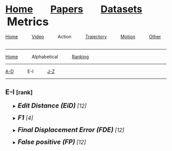 <a name=top></a>
<a name=top></a>
---
<a href=../../../README.md#top><l style="font-size:30px">Home</l></a>&nbsp; &nbsp; &nbsp; &nbsp; &nbsp; &nbsp;<a href=../../../papers/papers.md#top><l style="font-size:30px">Papers</l></a>&nbsp; &nbsp; &nbsp; &nbsp; &nbsp; &nbsp;<a href=../../../datasets/datasets.md#top><l style="font-size:30px">Datasets</l></a>&nbsp; &nbsp; &nbsp; &nbsp; &nbsp; &nbsp;<l style="font-size:35px">Metrics</l>&nbsp; &nbsp; &nbsp; &nbsp; &nbsp; &nbsp;
---
[Home](../../metrics.md#top)&nbsp; &nbsp; &nbsp; &nbsp; &nbsp; &nbsp;[Video](../../video/video_metrics.md#top)&nbsp; &nbsp; &nbsp; &nbsp; &nbsp; &nbsp;Action&nbsp; &nbsp; &nbsp; &nbsp; &nbsp; &nbsp;[Trajectory](../../trajectory/trajectory_metrics.md#top)&nbsp; &nbsp; &nbsp; &nbsp; &nbsp; &nbsp;[Motion](../../motion/motion_metrics.md#top)&nbsp; &nbsp; &nbsp; &nbsp; &nbsp; &nbsp;[Other](../../other/other_metrics.md#top)&nbsp; &nbsp; &nbsp; &nbsp; &nbsp; &nbsp;
___
[Home](../action_metrics.md#top)&nbsp; &nbsp; &nbsp; &nbsp; &nbsp; &nbsp;Alphabetical&nbsp; &nbsp; &nbsp; &nbsp; &nbsp; &nbsp;[Ranking](../action_ranking/action_ranking_metrics.md#top)&nbsp; &nbsp; &nbsp; &nbsp; &nbsp; &nbsp;
___
[A-D](action_a-d_metrics.md#top)&nbsp; &nbsp; &nbsp; &nbsp; &nbsp; &nbsp;E-I&nbsp; &nbsp; &nbsp; &nbsp; &nbsp; &nbsp;[J-Z](action_j-z_metrics.md#top)&nbsp; &nbsp; &nbsp; &nbsp; &nbsp; &nbsp;
___
<h2>E-I <small>[rank]</small></h2> 
<ul><a name=eid></a>
<details close>
<summary><em><l style="font-size:20px"><strong>Edit Distance (EiD)</strong><small> [12]</small></l>
</em></summary>
<ul>
<details close>
<summary><strong><em>Mascaro et al., "Intention-Conditioned Long-Term Human Egocentric Action Anticipation", WACV, 2023.</em></strong> <a href=https://openaccess.thecvf.com/content/WACV2023/papers/Mascaro_Intention-Conditioned_Long-Term_Human_Egocentric_Action_Anticipation_WACV_2023_paper.pdf>paper</a></summary>
<ul>
<em>Datasets</em>
<ul>
<li><a href="../../../datasets/alphabetical/e-i_alphabetical_datasets.md#human3.6m">Human3.6M</a></li>
<li><a href="../../../datasets/alphabetical/e-i_alphabetical_datasets.md#ego4d">Ego4D</a></li>
</ul>
<em>Metrics</em>
<ul>
<li><a href="../../../metrics/action/action_alphabetical/action_e-i_metrics.md#eid">EiD</a></li>
</ul>
<details close>
<summary><em>Bibtex</em></summary>
<pre>
@InProceedings{Mascaro_2023_WACV,
    author = "Mascaro, Esteve Valls and Ahn, Hyemin and Lee, Dongheui",
    title = "Intention-Conditioned Long-Term Human Egocentric Action Anticipation",
    booktitle = "WACV",
    year = "2023"
}
</pre>
</details>

</ul>
</details>
</ul>
</details>

</ul><ul><a name=f1></a>
<details close>
<summary><em><l style="font-size:20px"><strong>F1</strong><small> [4]</small></l>
</em></summary>
<ul>
<details close>
<summary><strong><em>Kochakarn et al., "Explainable Action Prediction through Self-Supervision on Scene Graphs", ICRA, 2023.</em></strong> <a href=https://ieeexplore.ieee.org/document/10161132>paper</a> <a href=https://arxiv.org/pdf/2302.03477.pdf>arxiv</a></summary>
<ul>
<em>Datasets</em>
<ul>
<li><a href="../../../datasets/alphabetical/j-z_alphabetical_datasets.md#road">ROAD</a></li>
</ul>
<em>Metrics</em>
<ul>
<li><a href="../../../metrics/action/action_alphabetical/action_e-i_metrics.md#f1">F1</a></li>
</ul>
<details close>
<summary><em>Bibtex</em></summary>
<pre>
@InProceedings{Kochakarn_2023_ICRA,
    author = "Kochakarn, Pawit and De Martini, Daniele and Omeiza, Daniel and Kunze, Lars",
    title = "Explainable Action Prediction through Self-Supervision on Scene Graphs",
    booktitle = "ICRA",
    year = "2023"
}
</pre>
</details>

</ul>
</details>
<details close>
<summary><strong><em>Rasouli et al., "PedFormer: Pedestrian Behavior Prediction via Cross-Modal Attention Modulation and Gated Multitask Learning", ICRA, 2023.</em></strong> <a href=https://ieeexplore.ieee.org/document/10161318>paper</a> <a href=https://arxiv.org/pdf/2210.07886.pdf>arxiv</a></summary>
<ul>
<em>Datasets</em>
<ul>
<li><a href="../../../datasets/alphabetical/j-z_alphabetical_datasets.md#jaad">JAAD</a></li>
<li><a href="../../../datasets/alphabetical/j-z_alphabetical_datasets.md#pie">PIE</a></li>
</ul>
<em>Metrics</em>
<ul>
<li><a href="../../../metrics/action/action_alphabetical/action_a-d_metrics.md#accuracy">Accuracy</a></li>
<li><a href="../../../metrics/action/action_alphabetical/action_j-z_metrics.md#precision">Precision</a></li>
<li><a href="../../../metrics/action/action_alphabetical/action_e-i_metrics.md#f1">F1</a></li>
<li><a href="../../../metrics/action/action_alphabetical/action_a-d_metrics.md#auc">AUC</a></li>
</ul>
<details close>
<summary><em>Bibtex</em></summary>
<pre>
@InProceedings{Rasouli_2023_ICRA,
    author = "Rasouli, Amir and Kotseruba, Iuliia",
    title = "PedFormer: Pedestrian Behavior Prediction via Cross-Modal Attention Modulation and Gated Multitask Learning",
    booktitle = "ICRA",
    year = "2023"
}
</pre>
</details>

</ul>
</details>
<details close>
<summary><strong><em>Mascaro et al., "HOI4ABOT: Human-Object Interaction Anticipation for Human Intention Reading Collaborative roBOTs", CoRL, 2023.</em></strong> <a href=https://openreview.net/pdf?id=rYZBdBytxBx>paper</a> <a href=https://arxiv.org/pdf/2309.16524.pdf>arxiv</a></summary>
<ul>
<em>Datasets</em>
<ul>
<li><a href="../../../datasets/alphabetical/j-z_alphabetical_datasets.md#vidhoi">VidHOI</a></li>
</ul>
<em>Metrics</em>
<ul>
<li><a href="../../../metrics/action/action_alphabetical/action_a-d_metrics.md#accuracy">Accuracy</a></li>
<li><a href="../../../metrics/action/action_alphabetical/action_j-z_metrics.md#recall">Recall</a></li>
<li><a href="../../../metrics/action/action_alphabetical/action_j-z_metrics.md#precision">Precision</a></li>
<li><a href="../../../metrics/action/action_alphabetical/action_e-i_metrics.md#f1">F1</a></li>
<li><a href="../../../metrics/action/action_alphabetical/action_j-z_metrics.md#map">mAP</a></li>
</ul>
<details close>
<summary><em>Bibtex</em></summary>
<pre>
@InProceedings{Mascaro_2023_CoRL,
    author = "Mascaro, Esteve Valls and Sliwowski, Daniel and Lee, Dongheui",
    title = "HOI4ABOT: Human-Object Interaction Anticipation for Human Intention Reading Collaborative ro{BOT}s",
    booktitle = "CoRL",
    year = "2023"
}
</pre>
</details>

</ul>
</details>
<details close>
<summary><strong><em>Hu et al., "Entry-Flipped Transformer for Inference and Prediction of Participant Behavior", ECCV, 2022.</em></strong> <a href=https://www.ecva.net/papers/eccv_2022/papers_ECCV/papers/136640433.pdf>paper</a> <a href=https://arxiv.org/pdf/2207.06235.pdf>arxiv</a></summary>
<ul>
<em>Datasets</em>
<ul>
<li><a href="../../../datasets/alphabetical/a-d_alphabetical_datasets.md#ceilidh_dance">Ceilidh Dance</a></li>
<li>Custom</li>

</ul>
<em>Metrics</em>
<ul>
<li><a href="../../../metrics/action/action_alphabetical/action_e-i_metrics.md#f1">F1</a></li>
</ul>
<details close>
<summary><em>Bibtex</em></summary>
<pre>
@InProceedings{Hu_2022_ECCV,
    author = "Hu, Bo and Cham, Tat-Jen",
    title = "Entry-Flipped Transformer for Inference and Prediction of Participant Behavior",
    booktitle = "ECCV",
    year = "2022"
}
</pre>
</details>

</ul>
</details>
<details close>
<summary><strong><em>Song et al., "Pedestrian Intention Prediction Based on Traffic-Aware Scene Graph Model", IROS, 2022.</em></strong> <a href=https://ieeexplore.ieee.org/abstract/document/9981690>paper</a></summary>
<ul>
<em>Datasets</em>
<ul>
<li><a href="../../../datasets/alphabetical/j-z_alphabetical_datasets.md#jaad">JAAD</a></li>
<li><a href="../../../datasets/alphabetical/j-z_alphabetical_datasets.md#pie">PIE</a></li>
</ul>
<em>Metrics</em>
<ul>
<li><a href="../../../metrics/action/action_alphabetical/action_a-d_metrics.md#accuracy">Accuracy</a></li>
<li><a href="../../../metrics/action/action_alphabetical/action_j-z_metrics.md#recall">Recall</a></li>
<li><a href="../../../metrics/action/action_alphabetical/action_j-z_metrics.md#precision">Precision</a></li>
<li><a href="../../../metrics/action/action_alphabetical/action_e-i_metrics.md#f1">F1</a></li>
<li><a href="../../../metrics/action/action_alphabetical/action_a-d_metrics.md#auc">AUC</a></li>
</ul>
<details close>
<summary><em>Bibtex</em></summary>
<pre>
@InProceedings{Song_2022_IROS,
    author = "Song, Xingchen and Kang, Miao and Zhou, Sanping and Wang, Jianji and Mao, Yishu and Zheng, Nanning",
    booktitle = "IROS",
    title = "Pedestrian Intention Prediction Based on Traffic-Aware Scene Graph Model",
    year = "2022"
}
</pre>
</details>

</ul>
</details>
<details close>
<summary><strong><em>Zhai et al., "Social Aware Multi-Modal Pedestrian Crossing Behavior Prediction", ACCV, 2022.</em></strong> <a href=https://openaccess.thecvf.com/content/ACCV2022/papers/Zhai_Social_Aware_Multi-Modal_Pedestrian_Crossing_Behavior_Prediction_ACCV_2022_paper.pdf>paper</a> <a href=https://github.com/zxll0106/Pedestrian_Crossing_Behavior_Prediction>code</a></summary>
<ul>
<em>Datasets</em>
<ul>
<li><a href="../../../datasets/alphabetical/j-z_alphabetical_datasets.md#jaad">JAAD</a></li>
<li><a href="../../../datasets/alphabetical/j-z_alphabetical_datasets.md#pie">PIE</a></li>
</ul>
<em>Metrics</em>
<ul>
<li><a href="../../../metrics/action/action_alphabetical/action_a-d_metrics.md#accuracy">Accuracy</a></li>
<li><a href="../../../metrics/action/action_alphabetical/action_j-z_metrics.md#precision">Precision</a></li>
<li><a href="../../../metrics/action/action_alphabetical/action_e-i_metrics.md#f1">F1</a></li>
<li><a href="../../../metrics/action/action_alphabetical/action_a-d_metrics.md#auc">AUC</a></li>
<li><a href="../../../metrics/action/action_alphabetical/action_j-z_metrics.md#map">mAP</a></li>
</ul>
<details close>
<summary><em>Bibtex</em></summary>
<pre>
@InProceedings{Zhai_2022_ACCV,
    author = "Zhai, Xiaolin and Hu, Zhengxi and Yang, Dingye and Zhou, Lei and Liu, Jingtai",
    title = "Social Aware Multi-Modal Pedestrian Crossing Behavior Prediction",
    booktitle = "ACCV",
    year = "2022"
}
</pre>
</details>

</ul>
</details>
<details close>
<summary><strong><em>Rasouli et al., "Bifold and Semantic Reasoning for Pedestrian Behavior Prediction", ICCV, 2021.</em></strong> <a href=https://openaccess.thecvf.com/content/ICCV2021/papers/Rasouli_Bifold_and_Semantic_Reasoning_for_Pedestrian_Behavior_Prediction_ICCV_2021_paper.pdf>paper</a> <a href=https://arxiv.org/pdf/2012.03298.pdf>arxiv</a></summary>
<ul>
<em>Datasets</em>
<ul>
<li><a href="../../../datasets/alphabetical/j-z_alphabetical_datasets.md#jaad">JAAD</a></li>
<li><a href="../../../datasets/alphabetical/j-z_alphabetical_datasets.md#pie">PIE</a></li>
</ul>
<em>Metrics</em>
<ul>
<li><a href="../../../metrics/action/action_alphabetical/action_a-d_metrics.md#accuracy">Accuracy</a></li>
<li><a href="../../../metrics/action/action_alphabetical/action_j-z_metrics.md#precision">Precision</a></li>
<li><a href="../../../metrics/action/action_alphabetical/action_e-i_metrics.md#f1">F1</a></li>
<li><a href="../../../metrics/action/action_alphabetical/action_a-d_metrics.md#auc">AUC</a></li>
</ul>
<details close>
<summary><em>Bibtex</em></summary>
<pre>
@InProceedings{Rasouli_2021_ICCV,
    author = "Rasouli, Amir and Rohani, Mohsen and Luo, Jun",
    title = "Bifold and Semantic Reasoning for Pedestrian Behavior Prediction",
    booktitle = "ICCV",
    year = "2021"
}
</pre>
</details>

</ul>
</details>
<details close>
<summary><strong><em>Yau et al., "Graph-SIM: A Graph-based Spatiotemporal Interaction Modelling for Pedestrian Action Prediction", ICRA, 2021.</em></strong> <a href=https://ieeexplore.ieee.org/abstract/document/9561107>paper</a> <a href=https://arxiv.org/pdf/2012.02148.pdf>arxiv</a></summary>
<ul>
<em>Datasets</em>
<ul>
<li><a href="../../../datasets/alphabetical/j-z_alphabetical_datasets.md#pepscenes">PepScenes</a></li>
</ul>
<em>Metrics</em>
<ul>
<li><a href="../../../metrics/action/action_alphabetical/action_a-d_metrics.md#accuracy">Accuracy</a></li>
<li><a href="../../../metrics/action/action_alphabetical/action_j-z_metrics.md#precision">Precision</a></li>
<li><a href="../../../metrics/action/action_alphabetical/action_e-i_metrics.md#f1">F1</a></li>
<li><a href="../../../metrics/action/action_alphabetical/action_a-d_metrics.md#auc">AUC</a></li>
</ul>
<details close>
<summary><em>Bibtex</em></summary>
<pre>
@InProceedings{Yau_2021_ICRA,
    author = "Yau, Tiffany and Malekmohammadi, Saber and Rasouli, Amir and Lakner, Peter and Rohani, Mohsen and Luo, Jun",
    booktitle = "ICRA",
    title = "{Graph-SIM}: A Graph-based Spatiotemporal Interaction Modelling for Pedestrian Action Prediction",
    year = "2021"
}
</pre>
</details>

</ul>
</details>
<details close>
<summary><strong><em>Kotseruba et al., "Benchmark for Evaluating Pedestrian Action Prediction", WACV, 2021.</em></strong> <a href=https://openaccess.thecvf.com/content/WACV2021/papers/Kotseruba_Benchmark_for_Evaluating_Pedestrian_Action_Prediction_WACV_2021_paper.pdf>paper</a> <a href=https://github.com/ykotseruba/PedestrianActionBenchmark>code</a></summary>
<ul>
<em>Datasets</em>
<ul>
<li><a href="../../../datasets/alphabetical/j-z_alphabetical_datasets.md#jaad">JAAD</a></li>
<li><a href="../../../datasets/alphabetical/j-z_alphabetical_datasets.md#pie">PIE</a></li>
</ul>
<em>Metrics</em>
<ul>
<li><a href="../../../metrics/action/action_alphabetical/action_a-d_metrics.md#accuracy">Accuracy</a></li>
<li><a href="../../../metrics/action/action_alphabetical/action_e-i_metrics.md#f1">F1</a></li>
<li><a href="../../../metrics/action/action_alphabetical/action_a-d_metrics.md#auc">AUC</a></li>
</ul>
<details close>
<summary><em>Bibtex</em></summary>
<pre>
@InProceedings{Kotseruba_2021_WACV,
    author = "Kotseruba, Iuliia and Rasouli, Amir and Tsotsos, John K.",
    title = "Benchmark for Evaluating Pedestrian Action Prediction",
    booktitle = "WACV",
    year = "2021"
}
</pre>
</details>

</ul>
</details>
<details close>
<summary><strong><em>Liu et al., "Forecasting Human Object Interaction: Joint Prediction of Motor Attention and Actions in First Person Video", ECCV, 2020.</em></strong> <a href=https://www.ecva.net/papers/eccv_2020/papers_ECCV/papers/123460681.pdf>paper</a> <a href=https://arxiv.org/pdf/1911.10967.pdf>arxiv</a> <a href=https://github.com/2020aptx4869lm/Forecasting-Human-Object-Interaction-in-FPV>code</a></summary>
<ul>
<em>Datasets</em>
<ul>
<li><a href="../../../datasets/alphabetical/e-i_alphabetical_datasets.md#epic-kitchens">Epic-Kitchens</a></li>
<li><a href="../../../datasets/alphabetical/e-i_alphabetical_datasets.md#egtea_gaze+">EGTEA Gaze+</a></li>
</ul>
<em>Metrics</em>
<ul>
<li><a href="../../../metrics/action/action_alphabetical/action_a-d_metrics.md#accuracy">Accuracy</a></li>
<li><a href="../../../metrics/action/action_alphabetical/action_j-z_metrics.md#recall">Recall</a></li>
<li><a href="../../../metrics/action/action_alphabetical/action_j-z_metrics.md#precision">Precision</a></li>
<li><a href="../../../metrics/action/action_alphabetical/action_e-i_metrics.md#f1">F1</a></li>
<li><a href="../../../metrics/action/action_alphabetical/action_e-i_metrics.md#fde">FDE</a></li>
<li><a href="../../../metrics/action/action_alphabetical/action_a-d_metrics.md#ade">ADE</a></li>
<li><a href="../../../metrics/action/action_alphabetical/action_j-z_metrics.md#kld">KLD</a></li>
</ul>
<details close>
<summary><em>Bibtex</em></summary>
<pre>
@InProceedings{Liu_2020_ECCV,
    author = "Liu, Miao and Tang, Siyu and Li, Yin and Rehg, James",
    title = "Forecasting Human Object Interaction: Joint Prediction of Motor Attention and Actions in First Person Video",
    booktitle = "ECCV",
    year = "2020"
}
</pre>
</details>

</ul>
</details>
<details close>
<summary><strong><em>Jayaraman et al., "Analysis and Prediction of Pedestrian Crosswalk Behavior during Automated Vehicle Interactions", ICRA, 2020.</em></strong> <a href=https://ieeexplore.ieee.org/document/9197347>paper</a> <a href=https://arxiv.org/pdf/2003.09996.pdf>arxiv</a></summary>
<ul>
<em>Datasets</em>
<ul>
<li>Custom</li>

</ul>
<em>Metrics</em>
<ul>
<li><a href="../../../metrics/action/action_alphabetical/action_a-d_metrics.md#accuracy">Accuracy</a></li>
<li><a href="../../../metrics/action/action_alphabetical/action_j-z_metrics.md#recall">Recall</a></li>
<li><a href="../../../metrics/action/action_alphabetical/action_j-z_metrics.md#precision">Precision</a></li>
<li><a href="../../../metrics/action/action_alphabetical/action_e-i_metrics.md#f1">F1</a></li>
</ul>
<details close>
<summary><em>Bibtex</em></summary>
<pre>
@InProceedings{Jayaraman_2020_ICRA,
    author = "Jayaraman, S. K. and Tilbury, D. M. and Yang, X. Jessie and Pradhan, A. K. and Robert, L. P.",
    booktitle = "ICRA",
    title = "Analysis and Prediction of Pedestrian Crosswalk Behavior during Automated Vehicle Interactions",
    year = "2020"
}
</pre>
</details>

</ul>
</details>
<details close>
<summary><strong><em>Berlati et al., "Ambiguity in Sequential Data: Predicting Uncertain Futures With Recurrent Models", RAL, 2020.</em></strong> <a href=https://ieeexplore.ieee.org/document/9001185>paper</a> <a href=https://arxiv.org/pdf/2003.10381.pdf>arxiv</a></summary>
<ul>
<em>Datasets</em>
<ul>
<li><a href="../../../datasets/alphabetical/j-z_alphabetical_datasets.md#ngsim">NGSIM</a></li>
</ul>
<em>Metrics</em>
<ul>
<li><a href="../../../metrics/action/action_alphabetical/action_j-z_metrics.md#recall">Recall</a></li>
<li><a href="../../../metrics/action/action_alphabetical/action_j-z_metrics.md#precision">Precision</a></li>
<li><a href="../../../metrics/action/action_alphabetical/action_e-i_metrics.md#f1">F1</a></li>
</ul>
<details close>
<summary><em>Bibtex</em></summary>
<pre>
@Article{Berlati_2020_RAL,
    author = "Berlati, A. and Scheel, O. and Stefano, L. D. and Tombari, F.",
    journal = "RAL",
    title = "Ambiguity in Sequential Data: Predicting Uncertain Futures With Recurrent Models",
    year = "2020",
    volume = "5",
    number = "2",
    pages = "2935-2942"
}
</pre>
</details>

</ul>
</details>
<details close>
<summary><strong><em>Rasouli et al., "Pedestrian Action Anticipation Using Contextual Feature Fusion In Stacked Rnns", BMVC, 2019.</em></strong> <a href=https://bmvc2019.org/wp-content/uploads/papers/0283-paper.pdf>paper</a> <a href=https://arxiv.org/pdf/2005.06582.pdf>arxiv</a> <a href=https://github.com/aras62/SF-GRU>code</a></summary>
<ul>
<em>Datasets</em>
<ul>
<li><a href="../../../datasets/alphabetical/j-z_alphabetical_datasets.md#pie">PIE</a></li>
</ul>
<em>Metrics</em>
<ul>
<li><a href="../../../metrics/action/action_alphabetical/action_a-d_metrics.md#accuracy">Accuracy</a></li>
<li><a href="../../../metrics/action/action_alphabetical/action_j-z_metrics.md#recall">Recall</a></li>
<li><a href="../../../metrics/action/action_alphabetical/action_j-z_metrics.md#precision">Precision</a></li>
<li><a href="../../../metrics/action/action_alphabetical/action_e-i_metrics.md#f1">F1</a></li>
<li><a href="../../../metrics/action/action_alphabetical/action_a-d_metrics.md#auc">AUC</a></li>
</ul>
<details close>
<summary><em>Bibtex</em></summary>
<pre>
@InProceedings{Rasouli_2019_BMVC,
    author = "Rasouli, Amir and Kotseruba, Iuliia and Tsotsos, John K",
    title = "Pedestrian Action Anticipation Using Contextual Feature Fusion In Stacked Rnns",
    year = "2019",
    booktitle = "BMVC"
}
</pre>
</details>

</ul>
</details>
<details close>
<summary><strong><em>Ding et al., "Predicting Vehicle Behaviors Over An Extended Horizon Using Behavior Interaction Network", ICRA, 2019.</em></strong> <a href=https://ieeexplore.ieee.org/document/8794146>paper</a> <a href=https://arxiv.org/pdf/1903.00848.pdf>arxiv</a></summary>
<ul>
<em>Datasets</em>
<ul>
<li><a href="../../../datasets/alphabetical/j-z_alphabetical_datasets.md#ngsim">NGSIM</a></li>
</ul>
<em>Metrics</em>
<ul>
<li><a href="../../../metrics/action/action_alphabetical/action_j-z_metrics.md#recall">Recall</a></li>
<li><a href="../../../metrics/action/action_alphabetical/action_j-z_metrics.md#precision">Precision</a></li>
<li><a href="../../../metrics/action/action_alphabetical/action_e-i_metrics.md#f1">F1</a></li>
</ul>
<details close>
<summary><em>Bibtex</em></summary>
<pre>
@InProceedings{Ding_2019_ICRA,
    author = "Ding, W. and Chen, J. and Shen, S.",
    booktitle = "ICRA",
    title = "Predicting Vehicle Behaviors Over An Extended Horizon Using Behavior Interaction Network",
    year = "2019"
}
</pre>
</details>

</ul>
</details>
<details close>
<summary><strong><em>Gujjar et al., "Classifying Pedestrian Actions In Advance Using Predicted Video Of Urban Driving Scenes", ICRA, 2019.</em></strong> <a href=https://ieeexplore.ieee.org/abstract/document/8794278>paper</a></summary>
<ul>
<em>Datasets</em>
<ul>
<li><a href="../../../datasets/alphabetical/j-z_alphabetical_datasets.md#jaad">JAAD</a></li>
</ul>
<em>Metrics</em>
<ul>
<li><a href="../../../metrics/action/action_alphabetical/action_a-d_metrics.md#accuracy">Accuracy</a></li>
<li><a href="../../../metrics/action/action_alphabetical/action_j-z_metrics.md#recall">Recall</a></li>
<li><a href="../../../metrics/action/action_alphabetical/action_j-z_metrics.md#precision">Precision</a></li>
<li><a href="../../../metrics/action/action_alphabetical/action_e-i_metrics.md#f1">F1</a></li>
<li><a href="../../../metrics/action/action_alphabetical/action_a-d_metrics.md#ap">AP</a></li>
<li><a href="../../../metrics/action/action_alphabetical/action_j-z_metrics.md#run_time">Run Time</a></li>
</ul>
<details close>
<summary><em>Bibtex</em></summary>
<pre>
@InProceedings{Gujjar_2019_ICRA,
    author = "Gujjar, P. and Vaughan, R.",
    booktitle = "ICRA",
    title = "Classifying Pedestrian Actions In Advance Using Predicted Video Of Urban Driving Scenes",
    year = "2019"
}
</pre>
</details>

</ul>
</details>
<details close>
<summary><strong><em>Suzuki et al., "Anticipating Traffic Accidents With Adaptive Loss And Large-Scale Incident Db", CVPR, 2018.</em></strong> <a href=https://openaccess.thecvf.com/content_cvpr_2018/CameraReady/0494.pdf>paper</a> <a href=https://arxiv.org/pdf/1804.02675.pdf>arxiv</a></summary>
<ul>
<em>Datasets</em>
<ul>
<li><a href="../../../datasets/alphabetical/a-d_alphabetical_datasets.md#dad">DAD</a></li>
</ul>
<em>Metrics</em>
<ul>
<li><a href="../../../metrics/action/action_alphabetical/action_a-d_metrics.md#accuracy">Accuracy</a></li>
<li><a href="../../../metrics/action/action_alphabetical/action_j-z_metrics.md#recall">Recall</a></li>
<li><a href="../../../metrics/action/action_alphabetical/action_j-z_metrics.md#precision">Precision</a></li>
<li><a href="../../../metrics/action/action_alphabetical/action_e-i_metrics.md#f1">F1</a></li>
<li><a href="../../../metrics/action/action_alphabetical/action_j-z_metrics.md#map">mAP</a></li>
<li><a href="../../../metrics/action/action_alphabetical/action_a-d_metrics.md#attc">ATTC</a></li>
</ul>
<details close>
<summary><em>Bibtex</em></summary>
<pre>
@InProceedings{Suzuki_2018_CVPR,
    author = "Suzuki, Tomoyuki and Kataoka, Hirokatsu and Aoki, Yoshimitsu and Satoh, Yutaka",
    title = "Anticipating Traffic Accidents With Adaptive Loss And Large-Scale Incident Db",
    booktitle = "CVPR",
    year = "2018"
}
</pre>
</details>

</ul>
</details>
<details close>
<summary><strong><em>Schydlo et al., "Anticipation In Human-Robot Cooperation: A Recurrent Neural Network Approach For Multiple Action Sequences Prediction", ICRA, 2018.</em></strong> <a href=https://ieeexplore.ieee.org/abstract/document/8460924>paper</a> <a href=https://arxiv.org/pdf/1802.10503.pdf>arxiv</a></summary>
<ul>
<em>Datasets</em>
<ul>
<li><a href="../../../datasets/alphabetical/a-d_alphabetical_datasets.md#cad-120">CAD-120</a></li>
<li><a href="../../../datasets/alphabetical/a-d_alphabetical_datasets.md#acticipate">ACTICIPATE</a></li>
</ul>
<em>Metrics</em>
<ul>
<li><a href="../../../metrics/action/action_alphabetical/action_a-d_metrics.md#accuracy">Accuracy</a></li>
<li><a href="../../../metrics/action/action_alphabetical/action_e-i_metrics.md#f1">F1</a></li>
</ul>
<details close>
<summary><em>Bibtex</em></summary>
<pre>
@InProceedings{Schydlo_2018_ICRA_2,
    author = "Schydlo, P. and Rakovic, M. and Jamone, L. and Santos-Victor, J.",
    booktitle = "ICRA",
    title = "Anticipation In Human-Robot Cooperation: A Recurrent Neural Network Approach For Multiple Action Sequences Prediction",
    year = "2018"
}
</pre>
</details>

</ul>
</details>
<details close>
<summary><strong><em>Qi et al., "Predicting Human Activities Using Stochastic Grammar", ICCV, 2017.</em></strong> <a href=https://openaccess.thecvf.com/content_ICCV_2017/papers/Qi_Predicting_Human_Activities_ICCV_2017_paper.pdf>paper</a> <a href=https://arxiv.org/pdf/1708.00945.pdf>arxiv</a></summary>
<ul>
<em>Datasets</em>
<ul>
<li><a href="../../../datasets/alphabetical/a-d_alphabetical_datasets.md#cad-120">CAD-120</a></li>
</ul>
<em>Metrics</em>
<ul>
<li><a href="../../../metrics/action/action_alphabetical/action_j-z_metrics.md#recall">Recall</a></li>
<li><a href="../../../metrics/action/action_alphabetical/action_j-z_metrics.md#precision">Precision</a></li>
<li><a href="../../../metrics/action/action_alphabetical/action_e-i_metrics.md#f1">F1</a></li>
</ul>
<details close>
<summary><em>Bibtex</em></summary>
<pre>
@InProceedings{Qi_2017_ICCV,
    author = "Qi, Siyuan and Huang, Siyuan and Wei, Ping and Zhu, Song-Chun",
    title = "Predicting Human Activities Using Stochastic Grammar",
    booktitle = "ICCV",
    year = "2017"
}
</pre>
</details>

</ul>
</details>
<details close>
<summary><strong><em>Jain et al., "Structural-RNN: Deep Learning On Spatio-Temporal Graphs", CVPR, 2016.</em></strong> <a href=https://openaccess.thecvf.com/content_cvpr_2016/papers/Jain_Structural-RNN_Deep_Learning_CVPR_2016_paper.pdf>paper</a> <a href=https://arxiv.org/pdf/1511.05298.pdf>arxiv</a></summary>
<ul>
<em>Datasets</em>
<ul>
<li><a href="../../../datasets/alphabetical/a-d_alphabetical_datasets.md#cad-120">CAD-120</a></li>
<li><a href="../../../datasets/alphabetical/a-d_alphabetical_datasets.md#brain4cars">Brain4Cars</a></li>
</ul>
<em>Metrics</em>
<ul>
<li><a href="../../../metrics/action/action_alphabetical/action_j-z_metrics.md#recall">Recall</a></li>
<li><a href="../../../metrics/action/action_alphabetical/action_j-z_metrics.md#precision">Precision</a></li>
<li><a href="../../../metrics/action/action_alphabetical/action_e-i_metrics.md#f1">F1</a></li>
<li><a href="../../../metrics/action/action_alphabetical/action_j-z_metrics.md#ttm">TTM</a></li>
</ul>
<details close>
<summary><em>Bibtex</em></summary>
<pre>
@InProceedings{Jain_2016_CVPR,
    author = "Jain, Ashesh and Zamir, Amir R. and Savarese, Silvio and Saxena, Ashutosh",
    title = "{Structural-RNN}: Deep Learning On Spatio-Temporal Graphs",
    booktitle = "CVPR",
    year = "2016"
}
</pre>
</details>

</ul>
</details>
<details close>
<summary><strong><em>Hu et al., "Human Intent Forecasting Using Intrinsic Kinematic Constraints", IROS, 2016.</em></strong> <a href=https://ieeexplore.ieee.org/document/7759141>paper</a></summary>
<ul>
<em>Datasets</em>
<ul>
<li><a href="../../../datasets/alphabetical/a-d_alphabetical_datasets.md#cad-120">CAD-120</a></li>
</ul>
<em>Metrics</em>
<ul>
<li><a href="../../../metrics/action/action_alphabetical/action_a-d_metrics.md#accuracy">Accuracy</a></li>
<li><a href="../../../metrics/action/action_alphabetical/action_j-z_metrics.md#recall">Recall</a></li>
<li><a href="../../../metrics/action/action_alphabetical/action_j-z_metrics.md#precision">Precision</a></li>
<li><a href="../../../metrics/action/action_alphabetical/action_e-i_metrics.md#f1">F1</a></li>
</ul>
<details close>
<summary><em>Bibtex</em></summary>
<pre>
@InProceedings{Hu_2016_IROS,
    author = "Hu, N. and Bestick, A. and Englebienne, G. and Bajscy, R. and Kröse, B.",
    booktitle = "IROS",
    title = "Human Intent Forecasting Using Intrinsic Kinematic Constraints",
    year = "2016"
}
</pre>
</details>

</ul>
</details>
<details close>
<summary><strong><em>Schneemann et al., "Context-Based Detection Of Pedestrian Crossing Intention For Autonomous Driving In Urban Environments", IROS, 2016.</em></strong> <a href=https://ieeexplore.ieee.org/document/7759351>paper</a></summary>
<ul>
<em>Datasets</em>
<ul>
<li>Custom</li>

</ul>
<em>Metrics</em>
<ul>
<li><a href="../../../metrics/action/action_alphabetical/action_a-d_metrics.md#accuracy">Accuracy</a></li>
<li><a href="../../../metrics/action/action_alphabetical/action_j-z_metrics.md#recall">Recall</a></li>
<li><a href="../../../metrics/action/action_alphabetical/action_j-z_metrics.md#precision">Precision</a></li>
<li><a href="../../../metrics/action/action_alphabetical/action_e-i_metrics.md#f1">F1</a></li>
</ul>
<details close>
<summary><em>Bibtex</em></summary>
<pre>
@InProceedings{Schneemann_2016_IROS,
    author = "Schneemann, F. and Heinemann, P.",
    booktitle = "IROS",
    title = "Context-Based Detection Of Pedestrian Crossing Intention For Autonomous Driving In Urban Environments",
    year = "2016"
}
</pre>
</details>

</ul>
</details>
</ul>
</details>

</ul><ul><a name=fde></a>
<details close>
<summary><em><l style="font-size:20px"><strong>Final Displacement Error (FDE)</strong><small> [12]</small></l>
</em></summary>
<ul>
<details close>
<summary><strong><em>Liu et al., "Forecasting Human Object Interaction: Joint Prediction of Motor Attention and Actions in First Person Video", ECCV, 2020.</em></strong> <a href=https://www.ecva.net/papers/eccv_2020/papers_ECCV/papers/123460681.pdf>paper</a> <a href=https://arxiv.org/pdf/1911.10967.pdf>arxiv</a> <a href=https://github.com/2020aptx4869lm/Forecasting-Human-Object-Interaction-in-FPV>code</a></summary>
<ul>
<em>Datasets</em>
<ul>
<li><a href="../../../datasets/alphabetical/e-i_alphabetical_datasets.md#epic-kitchens">Epic-Kitchens</a></li>
<li><a href="../../../datasets/alphabetical/e-i_alphabetical_datasets.md#egtea_gaze+">EGTEA Gaze+</a></li>
</ul>
<em>Metrics</em>
<ul>
<li><a href="../../../metrics/action/action_alphabetical/action_a-d_metrics.md#accuracy">Accuracy</a></li>
<li><a href="../../../metrics/action/action_alphabetical/action_j-z_metrics.md#recall">Recall</a></li>
<li><a href="../../../metrics/action/action_alphabetical/action_j-z_metrics.md#precision">Precision</a></li>
<li><a href="../../../metrics/action/action_alphabetical/action_e-i_metrics.md#f1">F1</a></li>
<li><a href="../../../metrics/action/action_alphabetical/action_e-i_metrics.md#fde">FDE</a></li>
<li><a href="../../../metrics/action/action_alphabetical/action_a-d_metrics.md#ade">ADE</a></li>
<li><a href="../../../metrics/action/action_alphabetical/action_j-z_metrics.md#kld">KLD</a></li>
</ul>
<details close>
<summary><em>Bibtex</em></summary>
<pre>
@InProceedings{Liu_2020_ECCV,
    author = "Liu, Miao and Tang, Siyu and Li, Yin and Rehg, James",
    title = "Forecasting Human Object Interaction: Joint Prediction of Motor Attention and Actions in First Person Video",
    booktitle = "ECCV",
    year = "2020"
}
</pre>
</details>

</ul>
</details>
</ul>
</details>

</ul><ul><a name=fp></a>
<details close>
<summary><em><l style="font-size:20px"><strong>False positive (FP)</strong><small> [12]</small></l>
</em></summary>
<ul>
<details close>
<summary><strong><em>Jain et al., "Car That Knows Before You Do: Anticipating Maneuvers Via Learning Temporal Driving Models", ICCV, 2015.</em></strong> <a href=https://www.cv-foundation.org/openaccess/content_iccv_2015/papers/Jain_Car_That_Knows_ICCV_2015_paper.pdf>paper</a> <a href=https://arxiv.org/pdf/1504.02789.pdf>arxiv</a></summary>
<ul>
<em>Datasets</em>
<ul>
<li><a href="../../../datasets/alphabetical/a-d_alphabetical_datasets.md#brain4cars">Brain4Cars</a></li>
</ul>
<em>Metrics</em>
<ul>
<li><a href="../../../metrics/action/action_alphabetical/action_j-z_metrics.md#recall">Recall</a></li>
<li><a href="../../../metrics/action/action_alphabetical/action_j-z_metrics.md#precision">Precision</a></li>
<li><a href="../../../metrics/action/action_alphabetical/action_j-z_metrics.md#ttm">TTM</a></li>
<li><a href="../../../metrics/action/action_alphabetical/action_e-i_metrics.md#fp">FP</a></li>
</ul>
<details close>
<summary><em>Bibtex</em></summary>
<pre>
@InProceedings{Jain_2015_ICCV,
    author = "Jain, Ashesh and Koppula, Hema S. and Raghavan, Bharad and Soh, Shane and Saxena, Ashutosh",
    title = "Car That Knows Before You Do: Anticipating Maneuvers Via Learning Temporal Driving Models",
    booktitle = "ICCV",
    year = "2015"
}
</pre>
</details>

</ul>
</details>
</ul>
</details>

</ul>